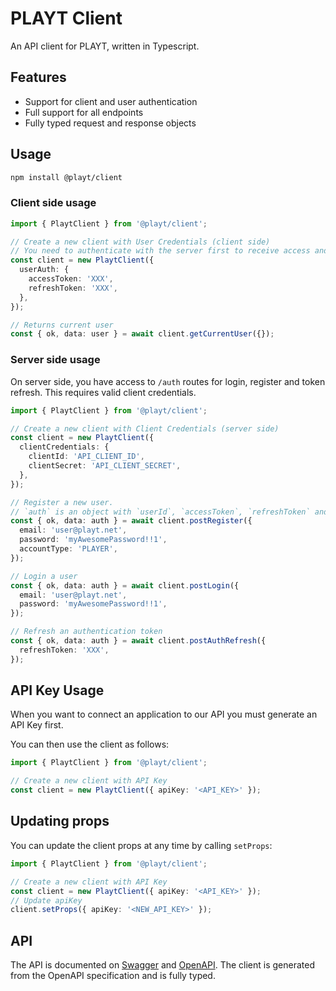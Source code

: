 # PLAYT Client

An API client for PLAYT, written in Typescript.

## Features

- Support for client and user authentication
- Full support for all endpoints
- Fully typed request and response objects

## Usage

```sh
npm install @playt/client
```

### Client side usage

```ts
import { PlaytClient } from '@playt/client';

// Create a new client with User Credentials (client side)
// You need to authenticate with the server first to receive access and refresh tokens
const client = new PlaytClient({
  userAuth: {
    accessToken: 'XXX',
    refreshToken: 'XXX',
  },
});

// Returns current user
const { ok, data: user } = await client.getCurrentUser({});
```

### Server side usage

On server side, you have access to `/auth` routes for login, register and token refresh. This requires valid client credentials.

```ts
import { PlaytClient } from '@playt/client';

// Create a new client with Client Credentials (server side)
const client = new PlaytClient({
  clientCredentials: {
    clientId: 'API_CLIENT_ID',
    clientSecret: 'API_CLIENT_SECRET',
  },
});

// Register a new user.
// `auth` is an object with `userId`, `accessToken`, `refreshToken` and `expiresIn`
const { ok, data: auth } = await client.postRegister({
  email: 'user@playt.net',
  password: 'myAwesomePassword!!1',
  accountType: 'PLAYER',
});

// Login a user
const { ok, data: auth } = await client.postLogin({
  email: 'user@playt.net',
  password: 'myAwesomePassword!!1',
});

// Refresh an authentication token
const { ok, data: auth } = await client.postAuthRefresh({
  refreshToken: 'XXX',
});
```

## API Key Usage

When you want to connect an application to our API you must generate an API Key first.

You can then use the client as follows:

```ts
import { PlaytClient } from '@playt/client';

// Create a new client with API Key
const client = new PlaytClient({ apiKey: '<API_KEY>' });
```

## Updating props

You can update the client props at any time by calling `setProps`:

```ts
import { PlaytClient } from '@playt/client';

// Create a new client with API Key
const client = new PlaytClient({ apiKey: '<API_KEY>' });
// Update apiKey
client.setProps({ apiKey: '<NEW_API_KEY>' });
```

## API

The API is documented on [Swagger](https://playt-backend-xbwjl.ondigitalocean.app/swagger-ui/index.html) and [OpenAPI](https://playt-backend-xbwjl.ondigitalocean.app/v3/api-docs). The client is generated from the OpenAPI specification and is fully typed.
